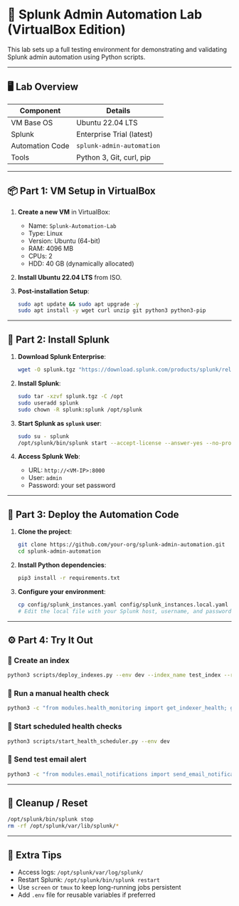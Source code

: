 
# 🧪 Splunk Admin Automation Lab (VirtualBox Edition)

This lab sets up a full testing environment for demonstrating and validating Splunk admin automation using Python scripts.

---

## 🖥️ Lab Overview

| Component       | Details                   |
| --------------- | ------------------------- |
| VM Base OS      | Ubuntu 22.04 LTS          |
| Splunk          | Enterprise Trial (latest) |
| Automation Code | `splunk-admin-automation` |
| Tools           | Python 3, Git, curl, pip  |

---

## 📦 Part 1: VM Setup in VirtualBox

1. **Create a new VM** in VirtualBox:

   * Name: `Splunk-Automation-Lab`
   * Type: Linux
   * Version: Ubuntu (64-bit)
   * RAM: 4096 MB
   * CPUs: 2
   * HDD: 40 GB (dynamically allocated)

2. **Install Ubuntu 22.04 LTS** from ISO.

3. **Post-installation Setup**:

   ```bash
   sudo apt update && sudo apt upgrade -y
   sudo apt install -y wget curl unzip git python3 python3-pip
   ```

---

## 🚀 Part 2: Install Splunk

1. **Download Splunk Enterprise**:

   ```bash
   wget -O splunk.tgz "https://download.splunk.com/products/splunk/releases/9.2.1/linux/splunk-9.2.1-xxxxxxx-linux-2.6-amd64.tgz"
   ```

2. **Install Splunk**:

   ```bash
   sudo tar -xzvf splunk.tgz -C /opt
   sudo useradd splunk
   sudo chown -R splunk:splunk /opt/splunk
   ```

3. **Start Splunk as `splunk` user**:

   ```bash
   sudo su - splunk
   /opt/splunk/bin/splunk start --accept-license --answer-yes --no-prompt
   ```

4. **Access Splunk Web**:

   * URL: `http://<VM-IP>:8000`
   * User: `admin`
   * Password: your set password

---

## 🧰 Part 3: Deploy the Automation Code

1. **Clone the project**:

   ```bash
   git clone https://github.com/your-org/splunk-admin-automation.git
   cd splunk-admin-automation
   ```

2. **Install Python dependencies**:

   ```bash
   pip3 install -r requirements.txt
   ```

3. **Configure your environment**:

   ```bash
   cp config/splunk_instances.yaml config/splunk_instances.local.yaml
   # Edit the local file with your Splunk host, username, and password
   ```

---

## ⚙️ Part 4: Try It Out

### 🔹 Create an index

```bash
python3 scripts/deploy_indexes.py --env dev --index_name test_index --retention 90d
```

### 🔹 Run a manual health check

```bash
python3 -c "from modules.health_monitoring import get_indexer_health; get_indexer_health('dev')"
```

### 🔹 Start scheduled health checks

```bash
python3 scripts/start_health_scheduler.py --env dev
```

### 🔹 Send test email alert

```bash
python3 -c "from modules.email_notifications import send_email_notification; send_email_notification('Splunk Alert', 'Test email sent from automation lab')"
```

---

## 🛑 Cleanup / Reset

```bash
/opt/splunk/bin/splunk stop
rm -rf /opt/splunk/var/lib/splunk/*
```

---

## 🧪 Extra Tips

* Access logs: `/opt/splunk/var/log/splunk/`
* Restart Splunk: `/opt/splunk/bin/splunk restart`
* Use `screen` or `tmux` to keep long-running jobs persistent
* Add `.env` file for reusable variables if preferred

